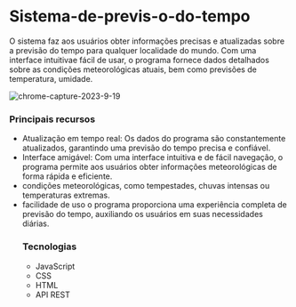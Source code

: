 # Sistema-de-previs-o-do-tempo

O sistema faz aos usuários obter informações precisas e atualizadas sobre a previsão do tempo para qualquer localidade do mundo. Com uma interface
intuitivae fácil de usar, o programa fornece dados detalhados sobre as condições meteorológicas
atuais, bem como previsões de temperatura, umidade.

![chrome-capture-2023-9-19](https://github.com/ezequiel3e/Sistema-de-previs-o-do-tempo/assets/98046274/5a8d2184-5d49-489f-8597-ce1b65a2dc18)

### Principais recursos
- Atualização em tempo real: Os dados do programa são constantemente atualizados, garantindo uma previsão do tempo precisa e confiável.
- Interface amigável: Com uma interface intuitiva e de fácil navegação, o programa permite aos usuários obter informações meteorológicas de forma rápida e eficiente.
- condições meteorológicas, como tempestades, chuvas intensas ou temperaturas extremas.
- facilidade de uso o programa proporciona uma experiência completa de previsão do tempo, auxiliando os usuários em suas necessidades diárias.
  ### Tecnologias
  - JavaScript
  - CSS
  - HTML
  - API REST
 
    
